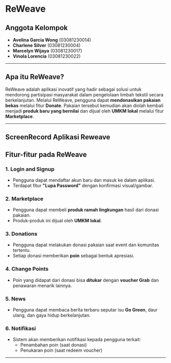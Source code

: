 # ReWeave

## Anggota Kelompok
- **Avelina Garcia Wong** (03081230014)
- **Charlene Silver** (03081230004)
- **Marcelyn Wijaya** (03081230017)
- **Vinola Lorencia** (03081230022)

---

## Apa itu ReWeave?

ReWeave adalah aplikasi inovatif yang hadir sebagai solusi untuk mendorong partisipasi masyarakat dalam pengelolaan limbah tekstil secara berkelanjutan.
Melalui ReWeave, pengguna dapat **mendonasikan pakaian bekas** melalui fitur **Donate**. Pakaian tersebut kemudian akan diolah kembali menjadi **produk baru yang bernilai** dan dijual oleh **UMKM lokal** melalui fitur **Marketplace**.

---
## ScreenRecord Aplikasi Reweave


## Fitur-fitur pada ReWeave

### 1. Login and Signup
- Pengguna dapat mendaftar akun baru dan masuk ke dalam aplikasi.
- Terdapat fitur **"Lupa Password"** dengan konfirmasi visual/gambar.

### 2. Marketplace
- Pengguna dapat membeli **produk ramah lingkungan** hasil dari donasi pakaian.
- Produk-produk ini dijual oleh **UMKM lokal**.

### 3. Donations
- Pengguna dapat melakukan donasi pakaian saat event dan komunitas tertentu.
- Setiap donasi memberikan **poin** sebagai bentuk apresiasi.

### 4. Change Points
- Poin yang didapat dari donasi bisa **ditukar** dengan **voucher Grab** dan penawaran menarik lainnya.

### 5. News
- Pengguna dapat membaca berita terbaru seputar isu **Go Green**, daur ulang, dan gaya hidup berkelanjutan.

### 6. Notifikasi
- Sistem akan memberikan notifikasi kepada pengguna terkait:
    - Penambahan poin (saat donasi)
    - Penukaran poin (saat redeem voucher)

---


